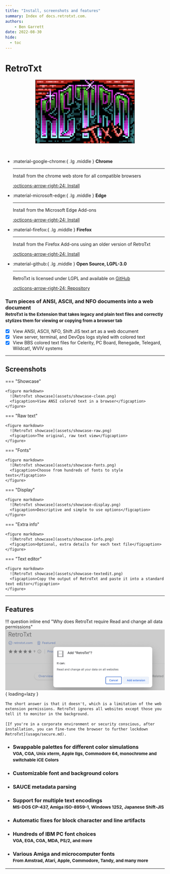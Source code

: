 ```yaml
---
title: "Install, screenshots and features"
summary: Index of docs.retrotxt.com.
authors:
    - Ben Garrett
date: 2022-08-30
hide:
  - toc
---
```


# RetroTxt

<p align="center">
  <img width="314" height="201" src="assets/retrotxt-readme.png">
</p>
<br>

<div class="grid cards" markdown>

-   :material-google-chrome:{ .lg .middle } __Chrome__

    ---

    Install from the chrome web store for all compatible browsers

    [:octicons-arrow-right-24: Install](https://chrome.google.com/webstore/detail/retrotxt/gkjkgilckngllkopkogcaiojfajanahn)

-   :material-microsoft-edge:{ .lg .middle } __Edge__

    ---

    Install from the Microsoft Edge Add-ons

    [:octicons-arrow-right-24: Install](https://microsoftedge.microsoft.com/addons/detail/hmgfnpgcofcpkgkadekmjdicaaeopkog)

-   :material-firefox:{ .lg .middle } __Firefox__

    ---

    Install from the Firefox Add-ons using an older version of RetroTxt

    [:octicons-arrow-right-24: Install](https://addons.mozilla.org/en-US/firefox/addon/retrotxt)

-   :material-github:{ .lg .middle } __Open Source, LGPL-3.0__

    ---

    RetroTxt is licensed under LGPL and available on [GitHub](https://github.com/bengarrett/RetroTxt)

    [:octicons-arrow-right-24: Repository](https://github.com/bengarrett/RetroTxt)

</div>

### Turn pieces of ANSI, ASCII, and NFO documents into a web document<br><small>RetroTxt is the Extension that takes legacy and plain text files and correctly stylizes them for viewing or copying from a browser tab</small>

- [x] View ANSI, ASCII, NFO, Shift JIS text art as a web document
- [x] View server, terminal, and DevOps logs styled with colored text
- [x] View BBS colored text files for Celerity, PC Board, Renegade, Telegard, Wildcat!, WVIV systems

---

## Screenshots

=== "Showcase"

    <figure markdown>
      ![RetroTxt showcase](assets/showcase-clean.png)
      <figcaption>View ANSI colored text in a browser</figcaption>
    </figure>

=== "Raw text"

    <figure markdown>
      ![RetroTxt showcase](assets/showcase-raw.png)
      <figcaption>The original, raw text view</figcaption>
    </figure>

=== "Fonts"

    <figure markdown>
      ![RetroTxt showcase](assets/showcase-fonts.png)
      <figcaption>Choose from hundreds of fonts to style texts</figcaption>
    </figure>

=== "Display"

    <figure markdown>
      ![RetroTxt showcase](assets/showcase-display.png)
      <figcaption>Descriptive and simple to use options</figcaption>
    </figure>

=== "Extra info"

    <figure markdown>
      ![RetroTxt showcase](assets/showcase-info.png)
      <figcaption>Optional, extra details for each text file</figcaption>
    </figure>

=== "Text editor"

    <figure markdown>
      ![RetroTxt showcase](assets/showcase-textedit.png)
      <figcaption>Copy the output of RetroTxt and paste it into a standard text editor</figcaption>
    </figure>

---

## Features

!!! question inline end "Why does RetroTxt require Read and change all data permissions"
    ![RetroTxt add extension](./assets/add-retrotxt.png){ loading=lazy }

    The short answer is that it doesn't, which is a limitation of the web extension permissions. RetroTxt ignores all websites except those you tell it to monitor in the background.

    [If you're in a corporate environment or security conscious, after installation, you can fine-tune the browser to further lockdown RetroTxt](usage/secure.md).

* ### Swappable palettes for different color simulations<br><small>VGA, CGA, Unix xterm, Apple IIgs, Commodore 64, monochrome and switchable iCE Colors</small>
* ### Customizable font and background colors
* ### SAUCE metadata parsing
* ### Support for multiple text encodings<br><small>MS-DOS CP-437, Amiga ISO-8959-1, Windows 1252, Japanese Shift-JIS</small>
* ### Automatic fixes for block character and line artifacts
* ### Hundreds of IBM PC font choices<br><small>VGA, EGA, CGA, MDA, PS/2, and more</small>
* ### Various Amiga and microcomputer fonts<br><small>From Amstrad, Atari, Apple, Commodore, Tandy, and many more</small>

---